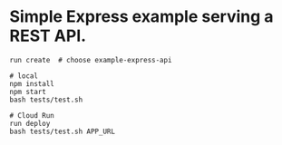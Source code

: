 # Simple Express example serving a REST API.

```text
run create  # choose example-express-api

# local
npm install
npm start
bash tests/test.sh

# Cloud Run
run deploy
bash tests/test.sh APP_URL
```
